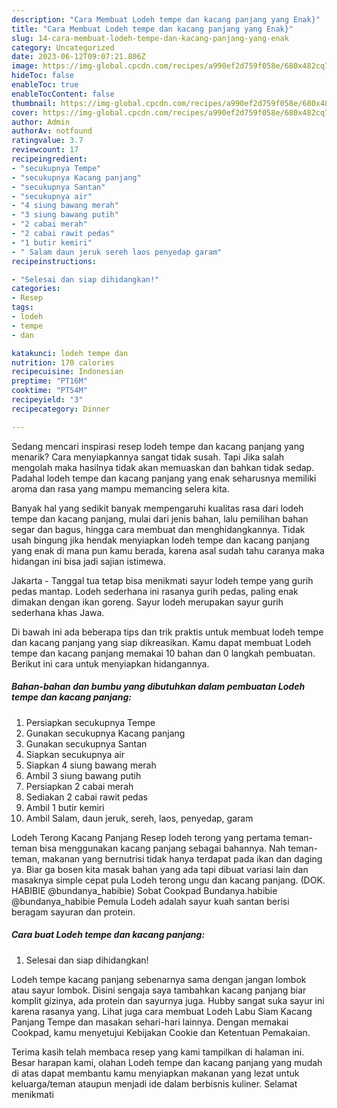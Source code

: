 ```yaml
---
description: "Cara Membuat Lodeh tempe dan kacang panjang yang Enak}"
title: "Cara Membuat Lodeh tempe dan kacang panjang yang Enak}"
slug: 14-cara-membuat-lodeh-tempe-dan-kacang-panjang-yang-enak
category: Uncategorized
date: 2023-06-12T09:07:21.806Z
image: https://img-global.cpcdn.com/recipes/a990ef2d759f058e/680x482cq70/lodeh-tempe-dan-kacang-panjang-foto-resep-utama.jpg
hideToc: false
enableToc: true
enableTocContent: false
thumbnail: https://img-global.cpcdn.com/recipes/a990ef2d759f058e/680x482cq70/lodeh-tempe-dan-kacang-panjang-foto-resep-utama.jpg
cover: https://img-global.cpcdn.com/recipes/a990ef2d759f058e/680x482cq70/lodeh-tempe-dan-kacang-panjang-foto-resep-utama.jpg
author: Admin
authorAv: notfound
ratingvalue: 3.7
reviewcount: 17
recipeingredient:
- "secukupnya Tempe"
- "secukupnya Kacang panjang"
- "secukupnya Santan"
- "secukupnya air"
- "4 siung bawang merah"
- "3 siung bawang putih"
- "2 cabai merah"
- "2 cabai rawit pedas"
- "1 butir kemiri"
- " Salam daun jeruk sereh laos penyedap garam"
recipeinstructions:

- "Selesai dan siap dihidangkan!"
categories:
- Resep
tags:
- lodeh
- tempe
- dan

katakunci: lodeh tempe dan 
nutrition: 170 calories
recipecuisine: Indonesian
preptime: "PT16M"
cooktime: "PT54M"
recipeyield: "3"
recipecategory: Dinner

---
```



Sedang mencari inspirasi resep lodeh tempe dan kacang panjang yang menarik? Cara menyiapkannya sangat tidak susah. Tapi Jika salah mengolah maka hasilnya tidak akan memuaskan dan bahkan tidak sedap. Padahal lodeh tempe dan kacang panjang yang enak seharusnya memiliki aroma dan rasa yang mampu memancing selera kita.


Banyak hal yang sedikit banyak mempengaruhi kualitas rasa dari lodeh tempe dan kacang panjang, mulai dari jenis bahan, lalu pemilihan bahan segar dan bagus, hingga cara membuat dan menghidangkannya. Tidak usah bingung jika hendak menyiapkan lodeh tempe dan kacang panjang yang enak di mana pun kamu berada, karena asal sudah tahu caranya maka hidangan ini bisa jadi sajian istimewa.

Jakarta - Tanggal tua tetap bisa menikmati sayur lodeh tempe yang gurih pedas mantap. Lodeh sederhana ini rasanya gurih pedas, paling enak dimakan dengan ikan goreng. Sayur lodeh merupakan sayur gurih sederhana khas Jawa.


Di bawah ini ada beberapa tips dan trik praktis untuk membuat lodeh tempe dan kacang panjang yang siap dikreasikan. Kamu dapat membuat Lodeh tempe dan kacang panjang memakai 10 bahan dan 0 langkah pembuatan. Berikut ini cara untuk menyiapkan hidangannya.

<!--inarticleads1-->

##### Bahan-bahan dan bumbu yang dibutuhkan dalam pembuatan Lodeh tempe dan kacang panjang:

1. Persiapkan secukupnya Tempe
1. Gunakan secukupnya Kacang panjang
1. Gunakan secukupnya Santan
1. Siapkan secukupnya air
1. Siapkan 4 siung bawang merah
1. Ambil 3 siung bawang putih
1. Persiapkan 2 cabai merah
1. Sediakan 2 cabai rawit pedas
1. Ambil 1 butir kemiri
1. Ambil  Salam, daun jeruk, sereh, laos, penyedap, garam


Lodeh Terong Kacang Panjang Resep lodeh terong yang pertama teman-teman bisa menggunakan kacang panjang sebagai bahannya. Nah teman-teman, makanan yang bernutrisi tidak hanya terdapat pada ikan dan daging ya. Biar ga bosen kita masak bahan yang ada tapi dibuat variasi lain dan masaknya simple cepat pula Lodeh terong ungu dan kacang panjang. (DOK. HABIBIE @bundanya_habibie) Sobat Cookpad Bundanya.habibie @bundanya_habibie Pemula Lodeh adalah sayur kuah santan berisi beragam sayuran dan protein. 

<!--inarticleads2-->

##### Cara buat Lodeh tempe dan kacang panjang:


1. Selesai dan siap dihidangkan!

Lodeh tempe kacang panjang sebenarnya sama dengan jangan lombok atau sayur lombok. Disini sengaja saya tambahkan kacang panjang biar komplit gizinya, ada protein dan sayurnya juga. Hubby sangat suka sayur ini karena rasanya yang. Lihat juga cara membuat Lodeh Labu Siam Kacang Panjang Tempe dan masakan sehari-hari lainnya. Dengan memakai Cookpad, kamu menyetujui Kebijakan Cookie dan Ketentuan Pemakaian. 

Terima kasih telah membaca resep yang kami tampilkan di halaman ini. Besar harapan kami, olahan Lodeh tempe dan kacang panjang yang mudah di atas dapat membantu kamu menyiapkan makanan yang lezat untuk keluarga/teman ataupun menjadi ide dalam berbisnis kuliner. Selamat menikmati
